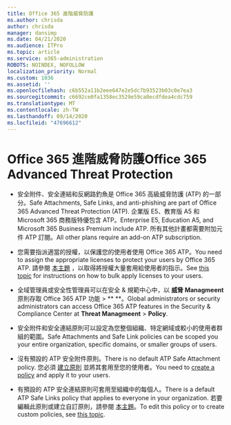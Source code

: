 ```yaml
---
title: Office 365 進階威脅防護
ms.author: chrisda
author: chrisda
manager: dansimp
ms.date: 04/21/2020
ms.audience: ITPro
ms.topic: article
ms.service: o365-administration
ROBOTS: NOINDEX, NOFOLLOW
localization_priority: Normal
ms.custom: 1036
ms.assetid: ''
ms.openlocfilehash: c6b552a11b2eee647e2e5dc7b93523b03c0e7ea3
ms.sourcegitcommit: c6692ce0fa1358ec3529e59ca0ecdfdea4cdc759
ms.translationtype: MT
ms.contentlocale: zh-TW
ms.lasthandoff: 09/14/2020
ms.locfileid: "47696612"
---
```

# <a name="office-365-advanced-threat-protection"></a><span data-ttu-id="b35cd-102">Office 365 進階威脅防護</span><span class="sxs-lookup"><span data-stu-id="b35cd-102">Office 365 Advanced Threat Protection</span></span>

- <span data-ttu-id="b35cd-103">安全附件、安全連結和反網路釣魚是 Office 365 高級威脅防護 (ATP) 的一部分。</span><span class="sxs-lookup"><span data-stu-id="b35cd-103">Safe Attachments, Safe Links, and anti-phishing are part of Office 365 Advanced Threat Protection (ATP).</span></span> <span data-ttu-id="b35cd-104">企業版 E5、教育版 A5 和 Microsoft 365 商務版特優包含 ATP。</span><span class="sxs-lookup"><span data-stu-id="b35cd-104">Enterprise E5, Education A5, and Microsoft 365 Business Premium include ATP.</span></span> <span data-ttu-id="b35cd-105">所有其他計畫都需要附加元件 ATP 訂閱。</span><span class="sxs-lookup"><span data-stu-id="b35cd-105">All other plans require an add-on ATP subscription.</span></span>

- <span data-ttu-id="b35cd-106">您需要指派適當的授權，以保護您的使用者使用 Office 365 ATP。</span><span class="sxs-lookup"><span data-stu-id="b35cd-106">You need to assign the appropriate licenses to protect your users by Office 365 ATP.</span></span> <span data-ttu-id="b35cd-107">請參閱 [本主題](https://docs.microsoft.com/microsoft-365/admin/add-users/add-users) ，以取得將授權大量套用給使用者的指示。</span><span class="sxs-lookup"><span data-stu-id="b35cd-107">See [this topic](https://docs.microsoft.com/microsoft-365/admin/add-users/add-users) for instructions on how to bulk apply licenses to your users.</span></span>

- <span data-ttu-id="b35cd-108">全域管理員或安全性管理員可以在安全 & 規範中心中，以 **威脅 Managmeent**原則存取 Office 365 ATP 功能 \> \*\* \*\*。</span><span class="sxs-lookup"><span data-stu-id="b35cd-108">Global administrators or security administrators can access Office 365 ATP features in the Security & Compliance Center at **Threat Managmeent** \> **Policy**.</span></span>

- <span data-ttu-id="b35cd-109">安全附件和安全連結原則可以設定為您整個組織、特定網域或較小的使用者群組的範圍。</span><span class="sxs-lookup"><span data-stu-id="b35cd-109">Safe Attachments and Safe Link policies can be scoped you your entire organization, specific domains, or smaller groups of users.</span></span>

- <span data-ttu-id="b35cd-110">沒有預設的 ATP 安全附件原則。</span><span class="sxs-lookup"><span data-stu-id="b35cd-110">There is no default ATP Safe Attachment policy.</span></span> <span data-ttu-id="b35cd-111">您必須 [建立原則](https://docs.microsoft.com/microsoft-365/security/office-365-security/set-up-atp-safe-attachments-policies) 並將其套用至您的使用者。</span><span class="sxs-lookup"><span data-stu-id="b35cd-111">You need to [create a policy](https://docs.microsoft.com/microsoft-365/security/office-365-security/set-up-atp-safe-attachments-policies) and apply it to your users.</span></span>

- <span data-ttu-id="b35cd-112">有預設的 ATP 安全連結原則可套用至組織中的每個人。</span><span class="sxs-lookup"><span data-stu-id="b35cd-112">There is a default ATP Safe Links policy that applies to everyone in your organization.</span></span> <span data-ttu-id="b35cd-113">若要編輯此原則或建立自訂原則，請參閱 [本主題](https://docs.microsoft.com/microsoft-365/security/office-365-security/set-up-atp-safe-links-policies)。</span><span class="sxs-lookup"><span data-stu-id="b35cd-113">To edit this policy or to create custom policies, see [this topic](https://docs.microsoft.com/microsoft-365/security/office-365-security/set-up-atp-safe-links-policies).</span></span>
